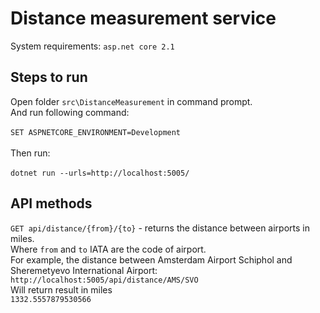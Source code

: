 # Distance measurement service

System requirements: `asp.net core 2.1`

## Steps to run

Open folder `src\DistanceMeasurement` in command prompt.\
And run following command:\
\
`SET ASPNETCORE_ENVIRONMENT=Development`\
\
Then run:\
\
`dotnet run --urls=http://localhost:5005/`

## API methods

`GET api/distance/{from}/{to}` - returns the distance between airports in miles.\
Where `from` and `to` IATA are the code of airport.\
For example, the distance between Amsterdam Airport Schiphol and Sheremetyevo International Airport:\
`http://localhost:5005/api/distance/AMS/SVO`\
Will return result in miles\
`1332.5557879530566`

